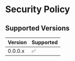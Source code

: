 # Security Policy

## Supported Versions

| Version | Supported          |
| ------- | ------------------ |
| 0.0.0.x | :white_check_mark: |

